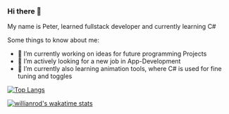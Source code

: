 ### Hi there 👋

My name is Peter, learned fullstack developer and currently learning C#

Some things to know about me:

- 🔭 I’m currently working on ideas for future programming Projects
- 👯 I’m actively looking for a new job in App-Development
- 🌱 I’m currently also learning animation tools, where C# is used for fine tuning and toggles


<!--
**mastapetz/mastapetz** is a ✨ _special_ ✨ repository because its `README.md` (this file) appears on your GitHub profile.

Here are some ideas to get you started:

- 🔭 I’m currently working on ...
- 🌱 I’m currently learning ...
- 👯 I’m looking to collaborate on ...
- 🤔 I’m looking for help with ...
- 💬 Ask me about ...
- 📫 How to reach me: ...
- 😄 Pronouns: ...
- ⚡ Fun fact: ...


-->

[![Top Langs](https://github-readme-stats.vercel.app/api/top-langs/?username=mastapetz&hide=python&layout=compact&theme=gotham)](https://github.com/anuraghazra/github-readme-stats)

[![willianrod's wakatime stats](https://github-readme-stats.vercel.app/api/wakatime?username=mastapetz&theme=gotham)](https://github.com/anuraghazra/github-readme-stats)
